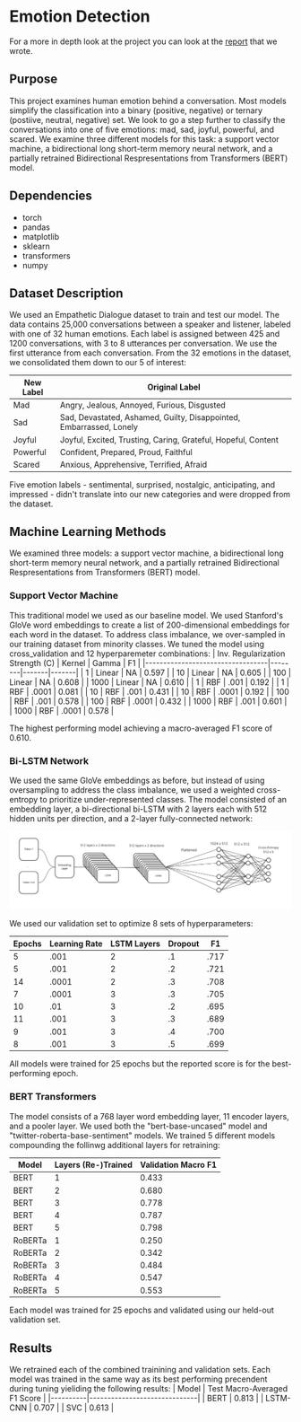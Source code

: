 # Emotion Detection

For a more in depth look at the project you can look at the [report](https://github.com/xaviergenelin/Emotion-Classification/blob/main/FinalProject_Report.pdf) that we wrote.

## Purpose

This project examines human emotion behind a conversation. Most models simplify the classification into a binary (positive, negative) or ternary (postiive, neutral, negative) set. We look to go a step further to classify the conversations into one of five emotions: mad, sad, joyful, powerful, and scared. We examine three different models for this task: a support vector machine, a bidirectional long short-term memory neural network, and a partially retrained Bidirectional Respresentations from Transformers (BERT) model.

## Dependencies
* torch
* pandas
* matplotlib
* sklearn
* transformers 
* numpy

## Dataset Description

We used an Empathetic Dialogue dataset to train and test our model. The data contains 25,000 conversations between a speaker and listener, labeled with one of 32 human emotions. Each label is assigned between 425 and 1200 conversations, with 3 to 8 utterances per conversation. We use the first utterance from each conversation. From the 32 emotions in the dataset, we consolidated them down to our 5 of interest:

| New Label | Original Label                                                       |
|-----------|----------------------------------------------------------------------|
| Mad       | Angry, Jealous, Annoyed, Furious, Disgusted                          |
| Sad       | Sad, Devastated, Ashamed, Guilty,  Disappointed, Embarrassed, Lonely |
| Joyful    | Joyful, Excited, Trusting, Caring,  Grateful, Hopeful, Content       |
| Powerful  | Confident, Prepared, Proud, Faithful                                 |
| Scared    | Anxious, Apprehensive, Terrified, Afraid                             |

Five emotion labels - sentimental, surprised, nostalgic, anticipating, and impressed - didn't translate into our new categories and were dropped from the dataset.

## Machine Learning Methods

We examined three models: a support vector machine, a bidirectional long short-term memory neural network, and a partially retrained Bidirectional Respresentations from Transformers (BERT) model.

### Support Vector Machine

This traditional model we used as our baseline model. We used Stanford's GloVe word embeddings to create a list of 200-dimensional embeddings for each word in the dataset. To address class imbalance, we over-sampled in our training dataset from minority classes. We tuned the model using cross_validation and 12 hyperparemeter combinations:
| Inv. Regularization Strength (C) | Kernel | Gamma | F1    |
|----------------------------------|--------|-------|-------|
| 1                                | Linear | NA    | 0.597 |
| 10                               | Linear | NA    | 0.605 |
| 100                              | Linear | NA    | 0.608 |
| 1000                             | Linear | NA    | 0.610 |
| 1                                | RBF    | .001  | 0.192 |
| 1                                | RBF    | .0001 | 0.081 |
| 10                               | RBF    | .001  | 0.431 |
| 10                               | RBF    | .0001 | 0.192 |
| 100                              | RBF    | .001  | 0.578 |
| 100                              | RBF    | .0001 | 0.432 |
| 1000                             | RBF    | .001  | 0.601 |
| 1000                             | RBF    | .0001 | 0.578 |

The highest performing model achieving a macro-averaged F1 score of 0.610.

### Bi-LSTM Network

We used the same GloVe embeddings as before, but instead of using oversampling to address the class imbalance, we used a weighted cross-entropy to prioritize under-represented classes. The model consisted of an embedding layer, a bi-directional bi-LSTM with 2 layers each with 512 hidden units per direction, and a 2-layer fully-connected network:

![](https://github.com/xaviergenelin/Emotion-Classification/blob/main/images/lstm-architecture.png)

We used our validation set to optimize 8 sets of hyperparameters:

| Epochs | Learning Rate | LSTM Layers | Dropout | F1   |
|--------|---------------|-------------|---------|------|
| 5      | .001          | 2           | .1      | .717 |
| 5      | .001          | 2           | .2      | .721 |
| 14     | .0001         | 2           | .3      | .708 |
| 7      | .0001         | 3           | .3      | .705 |
| 10     | .01           | 3           | .2      | .695 |
| 11     | .001          | 3           | .3      | .689 |
| 9      | .001          | 3           | .4      | .700 |
| 8      | .001          | 3           | .5      | .699 |

All models were trained for 25 epochs but the reported score is for the best-performing epoch.

### BERT Transformers

The model consists of a 768 layer word embedding layer, 11 encoder layers, and a pooler layer. We used both the "bert-base-uncased" model and "twitter-roberta-base-sentiment" models. We trained 5 different models compounding the follinwg additional layers for retraining:

| Model   | Layers  (Re-)Trained | Validation  Macro F1 |
|---------|----------------------|----------------------|
| BERT    | 1                    | 0.433                |
| BERT    | 2                    | 0.680                |
| BERT    | 3                    | 0.778                |
| BERT    | 4                    | 0.787                |
| BERT    | 5                    | 0.798                |
| RoBERTa | 1                    | 0.250                |
| RoBERTa | 2                    | 0.342                |
| RoBERTa | 3                    | 0.484                |
| RoBERTa | 4                    | 0.547                |
| RoBERTa | 5                    | 0.553                |

Each model was trained for 25 epochs and validated using our held-out validation set.

## Results

We retrained each of the combined trainining and validation sets. Each model was trained in the same way as its best performing precendent during tuning yieliding the following results:
| Model    | Test Macro-Averaged F1 Score |
|----------|------------------------------|
| BERT     | 0.813                        |
| LSTM-CNN | 0.707                        |
| SVC      | 0.613                        |

